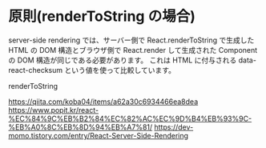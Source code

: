# 原則(renderToString の場合)

server-side rendering では、サーバー側で React.renderToString で生成した HTML の DOM 構造とブラウザ側で React.render して生成された Component の DOM 構造が同じである必要があります。
これは HTML に付与される data-react-checksum という値を使って比較しています。

renderToString

https://qiita.com/koba04/items/a62a30c6934466ea8dea
https://www.popit.kr/react-%EC%84%9C%EB%B2%84%EC%82%AC%EC%9D%B4%EB%93%9C-%EB%A0%8C%EB%8D%94%EB%A7%81/
https://dev-momo.tistory.com/entry/React-Server-Side-Rendering
